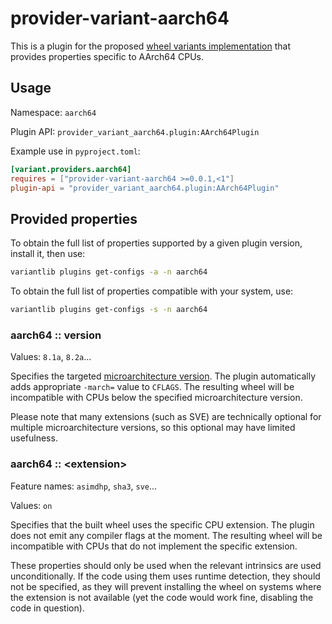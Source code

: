 # provider-variant-aarch64

This is a plugin for the proposed [wheel variants implementation](
https://github.com/wheelnext/pep_xxx_wheel_variants) that provides
properties specific to AArch64 CPUs.

## Usage

Namespace: `aarch64`

Plugin API: `provider_variant_aarch64.plugin:AArch64Plugin`

Example use in `pyproject.toml`:

```toml
[variant.providers.aarch64]
requires = ["provider-variant-aarch64 >=0.0.1,<1"]
plugin-api = "provider_variant_aarch64.plugin:AArch64Plugin"
```

## Provided properties

To obtain the full list of properties supported by a given plugin
version, install it, then use:

```sh
variantlib plugins get-configs -a -n aarch64
```

To obtain the full list of properties compatible with your system, use:

```sh
variantlib plugins get-configs -s -n aarch64
```

### aarch64 :: version

Values: `8.1a`, `8.2a`...

Specifies the targeted [microarchitecture version](
https://en.wikipedia.org/wiki/AArch64#ARM-A_(application_architecture)).
The plugin automatically adds appropriate `-march=` value to `CFLAGS`.
The resulting wheel will be incompatible with CPUs below the specified
microarchitecture version.

Please note that many extensions (such as SVE) are technically optional
for multiple microarchitecture versions, so this optional may have
limited usefulness.

### aarch64 :: &lt;extension&gt;

Feature names: `asimdhp`, `sha3`, `sve`...

Values: `on`

Specifies that the built wheel uses the specific CPU extension.
The plugin does not emit any compiler flags at the moment.
The resulting wheel will be incompatible with CPUs that do not implement
the specific extension.

These properties should only be used when the relevant intrinsics are
used unconditionally. If the code using them uses runtime detection,
they should not be specified, as they will prevent installing the wheel
on systems where the extension is not available (yet the code would work
fine, disabling the code in question).
